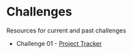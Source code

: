 # Challenges
Resources for current and past challenges

* Challenge 01 - [Project Tracker](./Challenge01/Challenge01.md)
